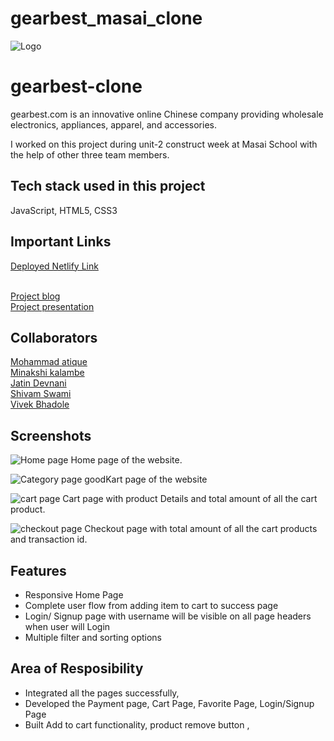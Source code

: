# gearbest_masai_clone

![Logo](https://uidesign.gbtcdn.com/GB/images/promotion/2019/a_evan/Gearbest/logo_gearbest.png?imbypass=true)

# gearbest-clone

gearbest.com is an innovative online Chinese company providing wholesale electronics, appliances, apparel, and accessories.
<br>

I worked on this project during unit-2 construct week at Masai School with the help of other three team members.

## Tech stack used in this project

JavaScript, HTML5, CSS3

## Important Links
<a href="https://gearbestclone.netlify.app/">Deployed Netlify Link</a>

<br>
<a href="https://medium.com/@shivamviscabarca1899/my-first-ever-collaborated-project-4f0c044b9e26">Project blog</a>
<br>
<a href="https://drive.google.com/file/d/1NcjveBWvVv-_M1kH-RxL-PzJkVH6qS37/view?usp=sharing">Project presentation</a>

## Collaborators
<a href="https://github.com/mohammad-atique">Mohammad atique</a><br>
<a href="https://github.com/minakshikalambe">Minakshi kalambe</a><br>
<a href="https://github.com/jatindevnani">Jatin Devnani</a></br>
<a href="https://github.com/iamphenomenal2822">Shivam Swami</a></br>
<a href="https://github.com/Vivek-Badole">Vivek Bhadole</a>


## Screenshots

![Home page](https://miro.medium.com/max/1400/1*v9XdJI3mgB4DBokV-GzOmw.jpeg)
Home page of the website.


![Category page](https://miro.medium.com/max/1400/1*0AroujETl0I5MrrazBet-A.jpeg)
goodKart page of the website

![cart page](https://miro.medium.com/max/1400/1*8QZ6awio-cKmSmxZ6MuBuw.jpeg)
Cart page with product Details and total amount of all the cart product.


![checkout page](https://miro.medium.com/max/1400/1*i5m_fW0CnWJwzPsqnO4S2A.jpeg)
Checkout page with total amount of all the cart products and transaction id.

## Features

- Responsive Home Page
- Complete user flow from adding item to cart to success page
- Login/ Signup page with username will be visible on all page headers when user will Login
- Multiple filter and sorting options

## Area of Resposibility

- Integrated all the pages successfully,
- Developed the Payment page, Cart Page, Favorite Page, Login/Signup Page
- Built Add to cart functionality, product remove button ,

